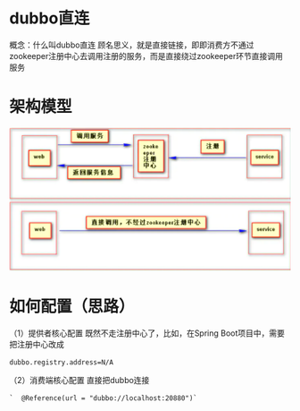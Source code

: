 # dubbo直连

概念：什么叫dubbo直连
顾名思义，就是直接链接，即即消费方不通过zookeeper注册中心去调用注册的服务，而是直接绕过zookeeper环节直接调用服务

# 架构模型

![3908226140148.png](./assets/1648481189922-3908226140148.png)

# 如何配置（思路）

（1）提供者核心配置
既然不走注册中心了，比如，在Spring Boot项目中，需要把注册中心改成

```
dubbo.registry.address=N/A
```

（2）消费端核心配置
直接把dubbo连接

```
`  @Reference(url = "dubbo://localhost:20880")`
```

